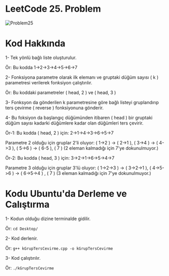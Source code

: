 # LeetCode 25. Problem

![Problem25](https://github.com/yigitboracagiran/TR_Tek_Yonlu_Bagli_Listede_K-Grup_Ters_Cevirme/assets/111417887/d8cd8f9d-0d64-45eb-9bad-200b940cd4e7)

# Kod Hakkında

1- Tek yönlü bağlı liste oluşturulur.

Ör: Bu kodda 1->2->3->4->5->6->7

2- Fonksiyona parametre olarak ilk elemanı ve gruptaki düğüm sayısı ( k ) parametresi verilerek fonksiyon çalıştırılır.

Ör: Bu koddaki parametreler ( head, 2 ) ve ( head, 3 )

3- Fonksyon da gönderilen k parametresine göre bağlı listeyi gruplandırıp ters çevirme ( reverse ) fonksiyonuna gönderir.

4- Bu foksiyon da başlangıç düğümünden itibaren ( head ) bir gruptaki düğüm sayısı kadarki düğümlere kadar olan düğümleri ters çevirir.

Ör-1: Bu kodda ( head, 2 ) için: 2->1->4->3->6->5->7 

Parametre 2 olduğu için gruplar 2'li oluyor: ( 1->2 ) -> ( 2->1 ), ( 3->4 ) -> ( 4->3 ), ( 5->6 ) -> ( 6-5 ), ( 7 ) (2 eleman kalmadığı için 7'ye dokunulmuyor.)

Ör-2: Bu kodda ( head, 3 ) için: 3->2->1->6->5->4->7

Parametre 3 olduğu için gruplar 3'lü oluyor: ( 1->2->3 ) -> ( 3->2->1 ), ( 4->5->6 ) -> ( 6->5->4 ) , ( 7 ) (3 eleman kalmadığı için 7'ye dokunulmuyor.)

# Kodu Ubuntu'da Derleme ve Calıştırma

1- Kodun olduğu dizine terminalde gidilir.

Ör: `cd Desktop/`

2- Kod derlenir.

Ör: `g++ kGrupTersCevirme.cpp -o kGrupTersCevirme`

3- Kod çalıştırılır.

Ör: `./kGrupTersCevirme`
